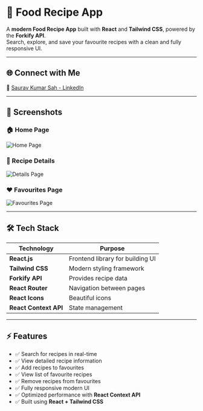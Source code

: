 # 🍲 Food Recipe App

A **modern Food Recipe App** built with **React** and **Tailwind CSS**, powered by the **Forkify API**.  
Search, explore, and save your favourite recipes with a clean and fully responsive UI.

---

## 🌐 Connect with Me  
🔗 [Saurav Kumar Sah - LinkedIn](https://www.linkedin.com/in/sauravkumarsah-dev/)

---

## 📸 Screenshots  

### 🏠 Home Page
![Home Page](https://drive.google.com/uc?export=view&id=1BqCP0yn3-XHTWIywXi-uUC8c0up1zFIo)

### 📜 Recipe Details
![Details Page](https://drive.google.com/uc?export=view&id=1_ACTF2gT-7kykyDAtdmMPkBvcPqPqSfC)

### ❤️ Favourites Page
![Favourites Page](https://drive.google.com/uc?export=view&id=1Ov6XaSU1-iFo1Tnce_iHkPirxhcvv3Um)

---

## 🛠️ Tech Stack  

| **Technology**       | **Purpose**                          |
|----------------------|--------------------------------------|
| **React.js**         | Frontend library for building UI     |
| **Tailwind CSS**     | Modern styling framework             |
| **Forkify API**      | Provides recipe data                 |
| **React Router**     | Navigation between pages             |
| **React Icons**      | Beautiful icons                      |
| **React Context API**| State management                     |

---

## ⚡ Features  

- ✅ Search for recipes in real-time  
- ✅ View detailed recipe information  
- ✅ Add recipes to favourites  
- ✅ View list of favourite recipes  
- ✅ Remove recipes from favourites  
- ✅ Fully responsive modern UI  
- ✅ Optimized performance with **React Context API**  
- ✅ Built using **React + Tailwind CSS**  

 

